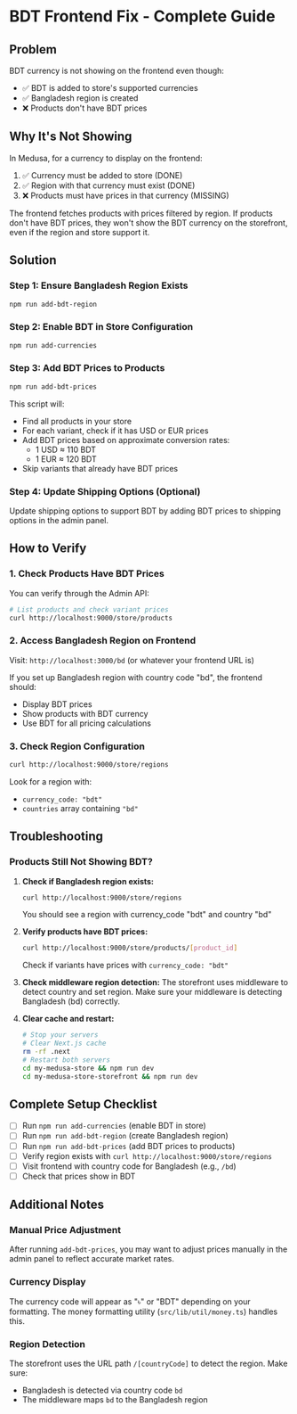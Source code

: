 # BDT Frontend Fix - Complete Guide

## Problem
BDT currency is not showing on the frontend even though:
- ✅ BDT is added to store's supported currencies
- ✅ Bangladesh region is created
- ❌ Products don't have BDT prices

## Why It's Not Showing

In Medusa, for a currency to display on the frontend:
1. ✅ Currency must be added to store (DONE)
2. ✅ Region with that currency must exist (DONE)
3. ❌ Products must have prices in that currency (MISSING)

The frontend fetches products with prices filtered by region. If products don't have BDT prices, they won't show the BDT currency on the storefront, even if the region and store support it.

## Solution

### Step 1: Ensure Bangladesh Region Exists
```bash
npm run add-bdt-region
```

### Step 2: Enable BDT in Store Configuration
```bash
npm run add-currencies
```

### Step 3: Add BDT Prices to Products
```bash
npm run add-bdt-prices
```

This script will:
- Find all products in your store
- For each variant, check if it has USD or EUR prices
- Add BDT prices based on approximate conversion rates:
  - 1 USD ≈ 110 BDT
  - 1 EUR ≈ 120 BDT
- Skip variants that already have BDT prices

### Step 4: Update Shipping Options (Optional)
Update shipping options to support BDT by adding BDT prices to shipping options in the admin panel.

## How to Verify

### 1. Check Products Have BDT Prices
You can verify through the Admin API:
```bash
# List products and check variant prices
curl http://localhost:9000/store/products
```

### 2. Access Bangladesh Region on Frontend
Visit: `http://localhost:3000/bd` (or whatever your frontend URL is)

If you set up Bangladesh region with country code "bd", the frontend should:
- Display BDT prices
- Show products with BDT currency
- Use BDT for all pricing calculations

### 3. Check Region Configuration
```bash
curl http://localhost:9000/store/regions
```

Look for a region with:
- `currency_code: "bdt"`
- `countries` array containing `"bd"`

## Troubleshooting

### Products Still Not Showing BDT?

1. **Check if Bangladesh region exists:**
   ```bash
   curl http://localhost:9000/store/regions
   ```
   You should see a region with currency_code "bdt" and country "bd"

2. **Verify products have BDT prices:**
   ```bash
   curl http://localhost:9000/store/products/[product_id]
   ```
   Check if variants have prices with `currency_code: "bdt"`

3. **Check middleware region detection:**
   The storefront uses middleware to detect country and set region. Make sure your middleware is detecting Bangladesh (bd) correctly.

4. **Clear cache and restart:**
   ```bash
   # Stop your servers
   # Clear Next.js cache
   rm -rf .next
   # Restart both servers
   cd my-medusa-store && npm run dev
   cd my-medusa-store-storefront && npm run dev
   ```

## Complete Setup Checklist

- [ ] Run `npm run add-currencies` (enable BDT in store)
- [ ] Run `npm run add-bdt-region` (create Bangladesh region)
- [ ] Run `npm run add-bdt-prices` (add BDT prices to products)
- [ ] Verify region exists with `curl http://localhost:9000/store/regions`
- [ ] Visit frontend with country code for Bangladesh (e.g., `/bd`)
- [ ] Check that prices show in BDT

## Additional Notes

### Manual Price Adjustment
After running `add-bdt-prices`, you may want to adjust prices manually in the admin panel to reflect accurate market rates.

### Currency Display
The currency code will appear as "৳" or "BDT" depending on your formatting. The money formatting utility (`src/lib/util/money.ts`) handles this.

### Region Detection
The storefront uses the URL path `/[countryCode]` to detect the region. Make sure:
- Bangladesh is detected via country code `bd`
- The middleware maps `bd` to the Bangladesh region


